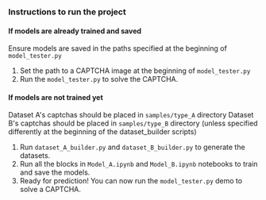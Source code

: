 ### Instructions to run the project

#### If models are already trained and saved

Ensure models are saved in the paths specified at the beginning of `model_tester.py`

1. Set the path to a CAPTCHA image at the beginning of `model_tester.py`
2. Run the `model_tester.py` to solve the CAPTCHA.

#### If models are not trained yet

Dataset A's captchas should be placed in `samples/type_A` directory
Dataset B's captchas should be placed in `samples/type_B` directory (unless specified differently at the beginning of the dataset_builder scripts)

1. Run `dataset_A_builder.py` and `dataset_B_builder.py` to generate the datasets.
2. Run all the blocks in `Model_A.ipynb` and `Model_B.ipynb` notebooks to train and save the models.
3. Ready for prediction! You can now run the `model_tester.py` demo to solve a CAPTCHA.
